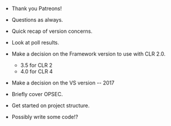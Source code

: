 * Thank you Patreons!
* Questions as always.
* Quick recap of version concerns.
* Look at poll results.
* Make a decision on the Framework version to use with CLR 2.0.
  - 3.5 for CLR 2
  - 4.0 for CLR 4
* Make a decision on the VS version -- 2017
* Briefly cover OPSEC.

* Get started on project structure.
* Possibly write some code!?
